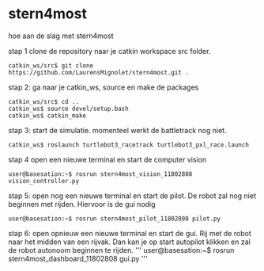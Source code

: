 # stern4most

hoe aan de slag met stern4most

stap 1 clone de repository naar je catkin workspace src folder.
```
catkin_ws/src$ git clone https://github.com/LaurensMignolet/stern4most.git . 
```

stap 2: ga naar je catkin_ws, source en make de packages
```
catkin_ws/src$ cd ..
catkin_ws$ source devel/setup.bash 
catkin_ws$ catkin_make
```
stap 3: start de simulatie. momenteel werkt de battletrack nog niet. 
```
catkin_ws$ roslaunch turtlebot3_racetrack turtlebot3_pxl_race.launch 
```
stap  4 open een nieuwe terminal en start de computer vision
```
user@basesation:~$ rosrun stern4most_vision_11802808 vision_controller.py 
```

stap 5: open nog een nieuwe terminal en start de pilot.
De robot zal nog niet beginnen met rijden. Hiervoor is de gui nodig
```
user@basesation:~$ rosrun stern4most_pilot_11802808 pilot.py 
```

stap 6: open opnieuw een nieuwe terminal en start de gui. Rij met de robot naar het midden van een rijvak. Dan kan je op start autopilot klikken 
en zal de robot autonoom beginnen te rijden. 
'''
user@basesation:~$ rosrun stern4most_dashboard_11802808 gui.py
'''
